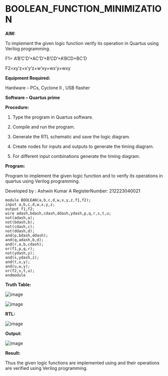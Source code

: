 # BOOLEAN_FUNCTION_MINIMIZATION

**AIM:**

To implement the given logic function verify its operation in Quartus using Verilog programming.

F1= A’B’C’D’+AC’D’+B’CD’+A’BCD+BC’D 

F2=xy’z+x’y’z+w’xy+wx’y+wxy

**Equipment Required:**

Hardware – PCs, Cyclone II , USB flasher

**Software – Quartus prime**


**Procedure:**

1.	Type the program in Quartus software.

2.	Compile and run the program.

3.	Generate the RTL schematic and save the logic diagram.

4.	Create nodes for inputs and outputs to generate the timing diagram.

5.	For different input combinations generate the timing diagram.


**Program:**

Program to implement the given logic function and to verify its operations in quartus using Verilog programming. 

Developed by  : Ashwin Kumar A
RegisterNumber: 212223040021

```
module BOOLEAN(a,b,c,d,w,x,y,z,f1,f2);
input a,b,c,d,w,x,y,z;
output f1,f2;
wire adash,bdash,cdash,ddash,ydash,p,q,r,s,t,u;
not(adash,a);
not(bdash,b);
not(cdash,c);
not(ddash,d);
and(p,bdash,ddash);
and(q,adash,b,d);
and(r,a,b,cdash);
or(f1,p,q,r);
not(ydash,y);
and(s,ydash,z);
and(t,x,y);
and(u,w,y);
or(f2,s,t,u);
endmodule

```

**Truth Table:**

![image](https://github.com/AshwinKumar-Saveetha/BOOLEAN_FUNCTION_MINIMIZATION/assets/155129814/9555c47a-829a-4dd9-a3c6-eb01a6b69dd7)

![image](https://github.com/AshwinKumar-Saveetha/BOOLEAN_FUNCTION_MINIMIZATION/assets/155129814/8deb0241-f4f8-4555-acc5-2fbecdda3450)


**RTL:**

![image](https://github.com/AshwinKumar-Saveetha/BOOLEAN_FUNCTION_MINIMIZATION/assets/155129814/02963ae0-359f-4883-9cb6-f0d48d116a03)


**Output:**

![image](https://github.com/AshwinKumar-Saveetha/BOOLEAN_FUNCTION_MINIMIZATION/assets/155129814/f455a2c2-52cf-44de-aff6-9795f130fa7c)


**Result:**

Thus the given logic functions are implemented using and their operations are verified using Verilog programming.

